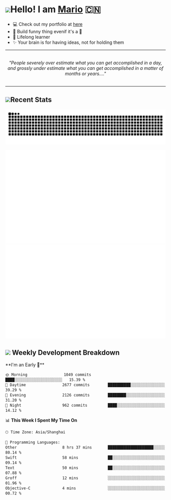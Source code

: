 <h1><a href = "#"><img src="https://media.giphy.com/media/VgCDAzcKvsR6OM0uWg/giphy.gif" width="50"></a><span>Hello! I am <a href="https://github.com/mario1in">Mario</a></span> 🇨🇳 </h1>

- 💻 Check out my portfolio at [here](https://shixiong.name)
- 🔨 Build funny thing evenif it's a 💩
- 🚀 Lifelong learner
- ✨ Your brain is for having ideas, not for holding them

<hr/>
<br/>
<div align="center">
<i>"People severely over estimate what you can get accomplished in a day, and grossly under estimate what you can get accomplished in a matter of months or years...." </i>
</div>
<br/>
<hr/>

<h2 align="left">
  <a href="#"><img src="https://emojis.slackmojis.com/emojis/images/1643514389/3643/cool-doge.gif?1643514389" height="30"></a>Recent Stats
</h2>

<picture>
  <source
    media="(prefers-color-scheme: dark)"
    srcset="https://raw.githubusercontent.com/mario1in/mario1in/output/github-contribution-grid-snake-dark.svg"
  />
  <source
    media="(prefers-color-scheme: light)"
    srcset="https://raw.githubusercontent.com/mario1in/mario1in/output/github-contribution-grid-snake.svg"
  />
  <img
    alt="github contribution grid snake animation"
    src="https://raw.githubusercontent.com/mario1in/mario1in/output/github-contribution-grid-snake.svg"
  />
</picture>

![overview](https://raw.githubusercontent.com/mario1in/mario1in/stats-output/generated/overview.svg)
![languages](https://raw.githubusercontent.com/mario1in/mario1in/stats-output/generated/languages.svg)

<h2 align="left">
  <a href="#"><img src="https://emojis.slackmojis.com/emojis/images/1643514062/184/nyancat_big.gif?1643514062" height="30"></a> Weekly Development Breakdown
</h2>
<!--START_SECTION:waka-->
**I'm an Early 🐤** 

```text
🌞 Morning                1049 commits        ████░░░░░░░░░░░░░░░░░░░░░   15.39 % 
🌆 Daytime                2677 commits        ██████████░░░░░░░░░░░░░░░   39.29 % 
🌃 Evening                2126 commits        ████████░░░░░░░░░░░░░░░░░   31.20 % 
🌙 Night                  962 commits         ████░░░░░░░░░░░░░░░░░░░░░   14.12 % 
```


📊 **This Week I Spent My Time On** 

```text
🕑︎ Time Zone: Asia/Shanghai

💬 Programming Languages: 
Other                    8 hrs 37 mins       ████████████████████░░░░░   80.14 % 
Swift                    58 mins             ██░░░░░░░░░░░░░░░░░░░░░░░   09.14 % 
Text                     50 mins             ██░░░░░░░░░░░░░░░░░░░░░░░   07.88 % 
Groff                    12 mins             ░░░░░░░░░░░░░░░░░░░░░░░░░   01.96 % 
Objective-C              4 mins              ░░░░░░░░░░░░░░░░░░░░░░░░░   00.72 % 
```


<!--END_SECTION:waka-->

